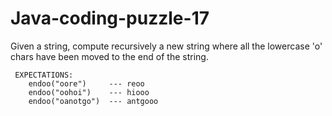 # Java-coding-puzzle-17

Given a string, compute recursively a new string where all the 
		lowercase 'o' chars have been moved to the end of the string.


	 EXPECTATIONS:
		endoo("oore")     --- reoo
		endoo("oohoi")    --- hiooo 
		endoo("oanotgo")  --- antgooo 
